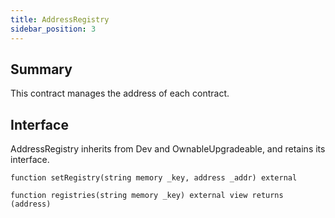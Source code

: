 ```yaml
---
title: AddressRegistry
sidebar_position: 3
---
```


## Summary

This contract manages the address of each contract.

## Interface
AddressRegistry inherits from Dev and OwnableUpgradeable, and retains its interface.

`function setRegistry(string memory _key, address _addr) external`

`function registries(string memory _key) external view returns (address)`
